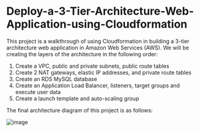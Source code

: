 # Deploy-a-3-Tier-Architecture-Web-Application-using-Cloudformation

This project is a walkthrough of using Cloudformation in building a 3-tier architecture web application in Amazon Web Services (AWS). We will be creating the layers of the architecture in the following order: 

1. Create a VPC, public and private subnets, public route tables
2. Create 2 NAT gateways, elastic IP addresses, and private route tables
3. Create an RDS MySQL database
4. Create an Application Load Balancer, listeners, target groups and execute user data
5. Create a launch template and auto-scaling group

The final architecture diagram of this project is as follows: 

![image](https://github.com/ericksonaspa/Deploy-a-3-Tier-Architecture-Web-Application-using-Cloudformation/assets/77118362/3739f16a-e9fa-48e0-a0ea-324c44d88f16)
